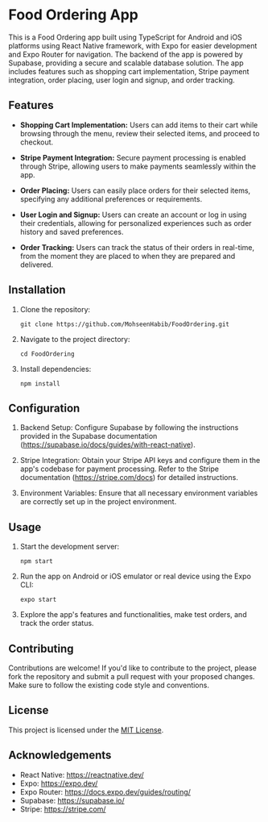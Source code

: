 # Food Ordering App

This is a Food Ordering app built using TypeScript for Android and iOS platforms using React Native framework, with Expo for easier development and Expo Router for navigation. The backend of the app is powered by Supabase, providing a secure and scalable database solution. The app includes features such as shopping cart implementation, Stripe payment integration, order placing, user login and signup, and order tracking.

## Features

- **Shopping Cart Implementation:** Users can add items to their cart while browsing through the menu, review their selected items, and proceed to checkout.
  
- **Stripe Payment Integration:** Secure payment processing is enabled through Stripe, allowing users to make payments seamlessly within the app.
  
- **Order Placing:** Users can easily place orders for their selected items, specifying any additional preferences or requirements.
  
- **User Login and Signup:** Users can create an account or log in using their credentials, allowing for personalized experiences such as order history and saved preferences.
  
- **Order Tracking:** Users can track the status of their orders in real-time, from the moment they are placed to when they are prepared and delivered.

## Installation

1. Clone the repository:

   ```
   git clone https://github.com/MohseenHabib/FoodOrdering.git
   ```

2. Navigate to the project directory:

   ```
   cd FoodOrdering
   ```

3. Install dependencies:

   ```
   npm install
   ```

## Configuration

1. Backend Setup: Configure Supabase by following the instructions provided in the Supabase documentation (https://supabase.io/docs/guides/with-react-native).

2. Stripe Integration: Obtain your Stripe API keys and configure them in the app's codebase for payment processing. Refer to the Stripe documentation (https://stripe.com/docs) for detailed instructions.

3. Environment Variables: Ensure that all necessary environment variables are correctly set up in the project environment.

## Usage

1. Start the development server:

   ```
   npm start
   ```

2. Run the app on Android or iOS emulator or real device using the Expo CLI:

   ```
   expo start
   ```

3. Explore the app's features and functionalities, make test orders, and track the order status.

## Contributing

Contributions are welcome! If you'd like to contribute to the project, please fork the repository and submit a pull request with your proposed changes. Make sure to follow the existing code style and conventions.

## License

This project is licensed under the [MIT License](LICENSE).

## Acknowledgements

- React Native: https://reactnative.dev/
- Expo: https://expo.dev/
- Expo Router: https://docs.expo.dev/guides/routing/
- Supabase: https://supabase.io/
- Stripe: https://stripe.com/

